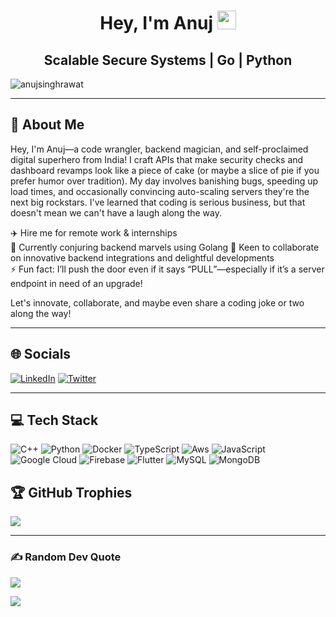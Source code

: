 <h1 align="center">
  Hey, I'm Anuj <img src="https://raw.githubusercontent.com/aemmadi/aemmadi/master/wave.gif" width="30px">
</h1>
<h2 align="center">Scalable Secure Systems | Go | Python</h2>

<p align="left">
  <img src="https://komarev.com/ghpvc/?username=anujsinghrawat&label=Profile%20views&color=0e75b6&style=flat" alt="anujsinghrawat" />
</p>
<!-- 
<img src="https://user-images.githubusercontent.com/71402528/126039381-d678d754-b37f-4ee6-a6c8-102444575094.png" height="200px" width="250px" alt="illustration" align="left"> -->

---

## 💫 About Me
Hey, I'm Anuj—a code wrangler, backend magician, and self-proclaimed digital superhero from India! I craft APIs that make security checks and dashboard revamps look like a piece of cake (or maybe a slice of pie if you prefer humor over tradition). My day involves banishing bugs, speeding up load times, and occasionally convincing auto-scaling servers they're the next big rockstars.
I've learned that coding is serious business, but that doesn't mean we can't have a laugh along the way.

✈️ Hire me for remote work & internships  
🔭 Currently conjuring backend marvels using Golang
🤝 Keen to collaborate on innovative backend integrations and delightful developments  
⚡ Fun fact: I’ll push the door even if it says “PULL”—especially if it’s a server endpoint in need of an upgrade!

Let's innovate, collaborate, and maybe even share a coding joke or two along the way!
<!-- 
<a href="https://twitter.com/amulyaxx" target="_blank">
  <img src="https://cdn2.iconfinder.com/data/icons/social-media-2199/64/social_media_isometric_6-twitter-512.png" height="120px" width="120px" alt="Twitter" align="right">
</a>
<a href="https://www.linkedin.com/in/anujsinghrawat/" target="_blank">
  <img src="https://cdn2.iconfinder.com/data/icons/social-media-2199/64/social_media_isometric_14-linkedin-512.png" height="120px" width="120px" alt="LinkedIn" align="right">
</a> -->

---

## 🌐 Socials

[![LinkedIn](https://img.shields.io/badge/LinkedIn-%230077B5.svg?logo=linkedin&logoColor=white)](https://linkedin.com/in/anujsinghrawat) 
[![Twitter](https://img.shields.io/badge/Twitter-%231DA1F2.svg?logo=Twitter&logoColor=white)](https://twitter.com/amulyaxx)

---

## 💻 Tech Stack

![C++](https://img.shields.io/badge/golang-%2300599C.svg?style=for-the-badge&logo=go&logoColor=white)
![Python](https://img.shields.io/badge/python-%233776AB.svg?style=for-the-badge&logo=python&logoColor=white)
![Docker](https://img.shields.io/badge/docker-%230db7ed.svg?style=for-the-badge&logo=docker&logoColor=white)
![TypeScript](https://img.shields.io/badge/typescript-%23007ACC.svg?style=for-the-badge&logo=typescript&logoColor=white)
![Aws](https://img.shields.io/badge/Amazon_Web_Services-FF9900?style=for-the-badge&logo=amazon-aws&logoColor=white)
![JavaScript](https://img.shields.io/badge/javascript-%23323330.svg?style=for-the-badge&logo=javascript&logoColor=%23F7DF1E)
![Google Cloud](https://img.shields.io/badge/Google%20Cloud-%234285F4.svg?style=for-the-badge&logo=google-cloud&logoColor=white)
![Firebase](https://img.shields.io/badge/firebase-%23039BE5.svg?style=for-the-badge&logo=firebase)
![Flutter](https://img.shields.io/badge/Flutter-%2302569B.svg?style=for-the-badge&logo=Flutter&logoColor=white)
![MySQL](https://img.shields.io/badge/mysql-%2300f.svg?style=for-the-badge&logo=mysql&logoColor=white)
![MongoDB](https://img.shields.io/badge/MongoDB-%234ea94b.svg?style=for-the-badge&logo=mongodb&logoColor=white)

<!-- ---

## 📊 GitHub Stats

![](https://github-readme-stats.vercel.app/api?username=anujsinghrawat&theme=dark&hide_border=false&include_all_commits=true&count_private=true)
![](https://github-readme-streak-stats.herokuapp.com/?user=anujsinghrawat&theme=dark&hide_border=false)
![](https://github-readme-stats.vercel.app/api/top-langs/?username=anujsinghrawat&theme=dark&hide_border=false&include_all_commits=true&count_private=true&layout=compact)

--- -->

## 🏆 GitHub Trophies

![](https://github-profile-trophy.vercel.app/?username=anujsinghrawat&theme=dracula&no-frame=false&no-bg=false&margin-w=4)

---

### ✍️ Random Dev Quote

![](https://quotes-github-readme.vercel.app/api?type=horizontal&theme=radical)

<!-- ---

### 😂 Random Dev Meme

<img src="https://random-memer.herokuapp.com/" width="512px"/>

--- -->

[![](https://visitcount.itsvg.in/api?id=anujsinghrawat&icon=0&color=0)](https://visitcount.itsvg.in)
